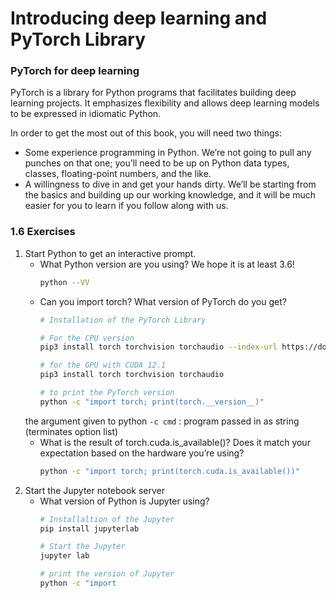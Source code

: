 # Introducing deep learning and PyTorch Library


### PyTorch for deep learning
PyTorch is a library for Python programs that facilitates building deep learning projects. It emphasizes flexibility and allows deep learning models to be expressed in idiomatic Python.

In order to get the most out of this book, you will need two things:
- Some experience programming in Python. We’re not going to pull any punches
on that one; you’ll need to be up on Python data types, classes, floating-point
numbers, and the like.
- A willingness to dive in and get your hands dirty. We’ll be starting from the
basics and building up our working knowledge, and it will be much easier for
you to learn if you follow along with us.


### 1.6 Exercises
1. Start Python to get an interactive prompt.
    - What Python version are you using? We hope it is at least 3.6!
        ```bash
        python --VV
        ```
    - Can you import torch? What version of PyTorch do you get?
        ```bash
        # Installation of the PyTorch Library

        # For the CPU version 
        pip3 install torch torchvision torchaudio --index-url https://download.pytorch.org/whl/cpu

        # for the GPU with CUDA 12.1
        pip3 install torch torchvision torchaudio

        # to print the PyTorch version 
        python -c "import torch; print(torch.__version__)"
        ```
    the argument given to python `-c cmd` : program passed in as string (terminates option list)
    - What  is  the  result  of  torch.cuda.is_available()?  Does  it  match  your expectation based on the hardware you’re using?
        ```bash
        python -c "import torch; print(torch.cuda.is_available())"
        ```
2. Start the Jupyter notebook server
    - What version of Python is Jupyter using?
        ```bash 
        # Installaltion of the Jupyter 
        pip install jupyterlab

        # Start the Jupyter 
        jupyter lab

        # print the version of Jupyter 
        python -c "import 
        ```